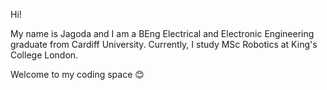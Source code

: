 Hi!

My name is Jagoda and I am a BEng Electrical and Electronic Engineering graduate from Cardiff University.
Currently, I study MSc Robotics at King's College London.

Welcome to my coding space :blush:
